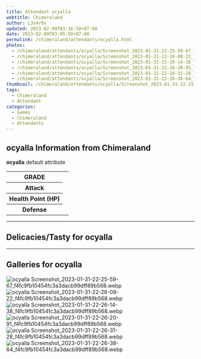 ```yaml
---
title: Attendant ocyalla
webtitle: Chimeraland
author: L3n4r0x
updated: 2023-02-09T03:16:58+07:00
date: 2023-02-09T03:05:58+07:00
permalink: /chimeraland/attendants/ocyalla.html
photos:
  - /chimeraland/attendants/ocyalla/Screenshot_2023-01-31-22-25-59-67_f4fc9fb10454fc3a3dacb99dff89b568.webp
  - /chimeraland/attendants/ocyalla/Screenshot_2023-01-31-22-26-08-22_f4fc9fb10454fc3a3dacb99dff89b568.webp
  - /chimeraland/attendants/ocyalla/Screenshot_2023-01-31-22-26-14-38_f4fc9fb10454fc3a3dacb99dff89b568.webp
  - /chimeraland/attendants/ocyalla/Screenshot_2023-01-31-22-26-20-91_f4fc9fb10454fc3a3dacb99dff89b568.webp
  - /chimeraland/attendants/ocyalla/Screenshot_2023-01-31-22-26-31-28_f4fc9fb10454fc3a3dacb99dff89b568.webp
  - /chimeraland/attendants/ocyalla/Screenshot_2023-01-31-22-26-38-64_f4fc9fb10454fc3a3dacb99dff89b568.webp
thumbnail: /chimeraland/attendants/ocyalla/Screenshot_2023-01-31-22-25-59-67_f4fc9fb10454fc3a3dacb99dff89b568.webp
tags:
  - Chimeraland
  - Attendant
categories:
  - Games
  - Chimeraland
  - Attendants
---
```


<section id="bootstrap-wrapper"><link rel="stylesheet" href="https://rawcdn.githack.com/dimaslanjaka/Web-Manajemen/0c3b5aa1813bd4abcd2c11bf3e37928b15c28664/css/bootstrap-5-3-0-alpha3-wrapper.css"/><h2 id="attribute">ocyalla Information from Chimeraland</h2><p><b>ocyalla</b> default attribute <table><tr><th>GRADE</th><td></td></tr><tr><th>Attack</th><td></td></tr><tr><th>Health Point (HP)</th><td></td></tr><tr><th>Defense</th><td></td></tr></table></p><hr/><h2 id="delicacies">Delicacies/Tasty for ocyalla</h2><div class="text-white bg-dark"></div><hr/><div id="gallery"><h2>Galleries for ocyalla</h2><div class="row"><div class="col-lg-6 col-12"><img src="/chimeraland/attendants/ocyalla/Screenshot_2023-01-31-22-25-59-67_f4fc9fb10454fc3a3dacb99dff89b568.webp" alt="ocyalla Screenshot_2023-01-31-22-25-59-67_f4fc9fb10454fc3a3dacb99dff89b568.webp"/></div><div class="col-lg-6 col-12"><img src="/chimeraland/attendants/ocyalla/Screenshot_2023-01-31-22-26-08-22_f4fc9fb10454fc3a3dacb99dff89b568.webp" alt="ocyalla Screenshot_2023-01-31-22-26-08-22_f4fc9fb10454fc3a3dacb99dff89b568.webp"/></div><div class="col-lg-6 col-12"><img src="/chimeraland/attendants/ocyalla/Screenshot_2023-01-31-22-26-14-38_f4fc9fb10454fc3a3dacb99dff89b568.webp" alt="ocyalla Screenshot_2023-01-31-22-26-14-38_f4fc9fb10454fc3a3dacb99dff89b568.webp"/></div><div class="col-lg-6 col-12"><img src="/chimeraland/attendants/ocyalla/Screenshot_2023-01-31-22-26-20-91_f4fc9fb10454fc3a3dacb99dff89b568.webp" alt="ocyalla Screenshot_2023-01-31-22-26-20-91_f4fc9fb10454fc3a3dacb99dff89b568.webp"/></div><div class="col-lg-6 col-12"><img src="/chimeraland/attendants/ocyalla/Screenshot_2023-01-31-22-26-31-28_f4fc9fb10454fc3a3dacb99dff89b568.webp" alt="ocyalla Screenshot_2023-01-31-22-26-31-28_f4fc9fb10454fc3a3dacb99dff89b568.webp"/></div><div class="col-lg-6 col-12"><img src="/chimeraland/attendants/ocyalla/Screenshot_2023-01-31-22-26-38-64_f4fc9fb10454fc3a3dacb99dff89b568.webp" alt="ocyalla Screenshot_2023-01-31-22-26-38-64_f4fc9fb10454fc3a3dacb99dff89b568.webp"/></div></div></div></section>